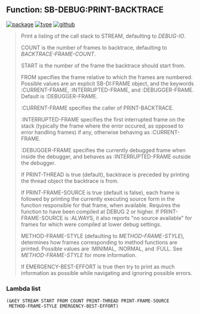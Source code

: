## Function: SB-DEBUG:PRINT-BACKTRACE
[![package](https://img.shields.io/badge/Package-SB--DEBUG-5f9ea0.svg?style=social&colorA=999999)](../) [![type](https://img.shields.io/badge/Type-Function-5f9ea0.svg?style=social&colorA=999999)](../#function) [![github](https://img.shields.io/badge/GitHub-View_the_source-5f9ea0.svg?style=social&colorA=999999&logo=github)](https://github.com/sbcl/sbcl/blob/master/src/code/debug.lisp/) 

> Print a listing of the call stack to STREAM, defaulting to *DEBUG-IO*.
> 
> COUNT is the number of frames to backtrace, defaulting to
> *BACKTRACE-FRAME-COUNT*.
> 
> START is the number of the frame the backtrace should start from.
> 
> FROM specifies the frame relative to which the frames are numbered. Possible
> values are an explicit SB-DI:FRAME object, and the
> keywords :CURRENT-FRAME, :INTERRUPTED-FRAME, and :DEBUGGER-FRAME. Default
> is :DEBUGGER-FRAME.
> 
> :CURRENT-FRAME
> specifies the caller of PRINT-BACKTRACE.
> 
> :INTERRUPTED-FRAME
> specifies the first interrupted frame on the stack (typically the frame
> where the error occured, as opposed to error handling frames) if any,
> otherwise behaving as :CURRENT-FRAME.
> 
> :DEBUGGER-FRAME
> specifies the currently debugged frame when inside the debugger, and
> behaves as :INTERRUPTED-FRAME outside the debugger.
> 
> If PRINT-THREAD is true (default), backtrace is preceded by printing the
> thread object the backtrace is from.
> 
> If PRINT-FRAME-SOURCE is true (default is false), each frame is followed by
> printing the currently executing source form in the function responsible for
> that frame, when available. Requires the function to have been compiled at
> DEBUG 2 or higher. If PRINT-FRAME-SOURCE is :ALWAYS, it also reports "no
> source available" for frames for which were compiled at lower debug settings.
> 
> METHOD-FRAME-STYLE (defaulting to *METHOD-FRAME-STYLE*), determines how frames
> corresponding to method functions are printed. Possible values
> are :MINIMAL, :NORMAL, and :FULL. See *METHOD-FRAME-STYLE* for more
> information.
> 
> If EMERGENCY-BEST-EFFORT is true then try to print as much information as
> possible while navigating and ignoring possible errors.

### Lambda list
```
(&KEY STREAM START FROM COUNT PRINT-THREAD PRINT-FRAME-SOURCE
 METHOD-FRAME-STYLE EMERGENCY-BEST-EFFORT)
```
